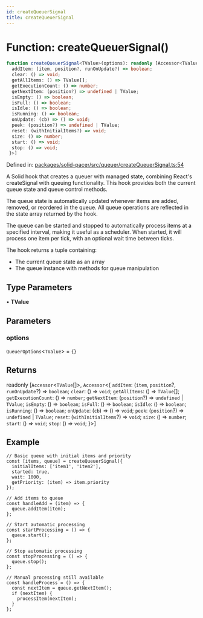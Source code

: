 ```yaml
---
id: createQueuerSignal
title: createQueuerSignal
---
```


<!-- DO NOT EDIT: this page is autogenerated from the type comments -->

# Function: createQueuerSignal()

```ts
function createQueuerSignal<TValue>(options): readonly [Accessor<TValue[]>, Accessor<{
  addItem: (item, position?, runOnUpdate?) => boolean;
  clear: () => void;
  getAllItems: () => TValue[];
  getExecutionCount: () => number;
  getNextItem: (position?) => undefined | TValue;
  isEmpty: () => boolean;
  isFull: () => boolean;
  isIdle: () => boolean;
  isRunning: () => boolean;
  onUpdate: (cb) => () => void;
  peek: (position?) => undefined | TValue;
  reset: (withInitialItems?) => void;
  size: () => number;
  start: () => void;
  stop: () => void;
 }>]
```

Defined in: [packages/solid-pacer/src/queuer/createQueuerSignal.ts:54](https://github.com/TanStack/pacer/blob/main/packages/solid-pacer/src/queuer/createQueuerSignal.ts#L54)

A Solid hook that creates a queuer with managed state, combining React's createSignal with queuing functionality.
This hook provides both the current queue state and queue control methods.

The queue state is automatically updated whenever items are added, removed, or reordered in the queue.
All queue operations are reflected in the state array returned by the hook.

The queue can be started and stopped to automatically process items at a specified interval,
making it useful as a scheduler. When started, it will process one item per tick, with an
optional wait time between ticks.

The hook returns a tuple containing:
- The current queue state as an array
- The queue instance with methods for queue manipulation

## Type Parameters

• **TValue**

## Parameters

### options

`QueuerOptions`\<`TValue`\> = `{}`

## Returns

readonly \[`Accessor`\<`TValue`[]\>, `Accessor`\<\{
  `addItem`: (`item`, `position`?, `runOnUpdate`?) => `boolean`;
  `clear`: () => `void`;
  `getAllItems`: () => `TValue`[];
  `getExecutionCount`: () => `number`;
  `getNextItem`: (`position`?) => `undefined` \| `TValue`;
  `isEmpty`: () => `boolean`;
  `isFull`: () => `boolean`;
  `isIdle`: () => `boolean`;
  `isRunning`: () => `boolean`;
  `onUpdate`: (`cb`) => () => `void`;
  `peek`: (`position`?) => `undefined` \| `TValue`;
  `reset`: (`withInitialItems`?) => `void`;
  `size`: () => `number`;
  `start`: () => `void`;
  `stop`: () => `void`;
 \}\>\]

## Example

```tsx
// Basic queue with initial items and priority
const [items, queue] = createQueuerSignal({
  initialItems: ['item1', 'item2'],
  started: true,
  wait: 1000,
  getPriority: (item) => item.priority
});

// Add items to queue
const handleAdd = (item) => {
  queue.addItem(item);
};

// Start automatic processing
const startProcessing = () => {
  queue.start();
};

// Stop automatic processing
const stopProcessing = () => {
  queue.stop();
};

// Manual processing still available
const handleProcess = () => {
  const nextItem = queue.getNextItem();
  if (nextItem) {
    processItem(nextItem);
  }
};
```
